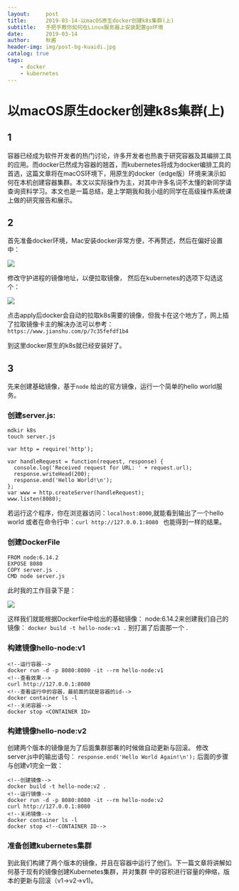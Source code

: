 ```yaml
---
layout:     post
title:      2019-03-14-以macOS原生docker创建k8s集群(上)
subtitle:   手把手教你如何在Linux服务器上安装配置go环境
date:       2019-03-14
author:     秋酱
header-img: img/post-bg-kuaidi.jpg
catalog: true
tags:
    - docker
    - kubernetes
---
```


# 以macOS原生docker创建k8s集群(上)

## 1
容器已经成为软件开发者的热门讨论，许多开发者也热衷于研究容器及其编排工具的应用。而docker已然成为容器的翘首，而kubernetes将成为docker编排工具的首选，这篇文章将在macOS环境下，用原生的docker（edge版）环境来演示如何在本机创建容器集群。本文以实际操作为主，对其中许多名词不太懂的新同学请查询资料学习。本文也是一篇总结，是上学期我和我小组的同学在高级操作系统课上做的研究报告和展示。

## 2 
首先准备docker环境，Mac安装docker非常方便，不再赘述，然后在偏好设置中：

![](https://ws3.sinaimg.cn/large/006tKfTcgy1g12jqlqq0fj30eg0fw75w.jpg)


修改守护进程的镜像地址，以便拉取镜像，
然后在kubernetes的选项下勾选这个：


![](https://ws1.sinaimg.cn/large/006tKfTcgy1g12jrq9bwcj30eg0ayabn.jpg)

点击apply后docker会自动的拉取k8s需要的镜像，但我卡在这个地方了，网上插了拉取镜像卡主的解决办法可以参考：
`https://www.jianshu.com/p/7c35fefdf1b4`

到这里docker原生的k8s就已经安装好了。

## 3
先来创建基础镜像，基于`node` 给出的官方镜像，运行一个简单的hello world服务。
### 创建server.js:
```
mdkir k8s
touch server.js
```

```
var http = require('http');

var handleRequest = function(request, response) {
  console.log('Received request for URL: ' + request.url);
  response.writeHead(200);
  response.end('Hello World!\n');
};
var www = http.createServer(handleRequest);
www.listen(8080);
```
若运行这个程序，你在浏览器访问：`localhost:8000`,就能看到输出了一个hello world
或者在命令行中：`curl http://127.0.0.1:8080 ` 也能得到一样的结果。
### 创建DockerFile
```
FROM node:6.14.2
EXPOSE 8080
COPY server.js .
CMD node server.js
```
此时我的工作目录下是：

![](https://ws1.sinaimg.cn/large/006tKfTcgy1g12kc9uva4j30es01dweu.jpg)

这样我们就能根据Dockerfile中给出的基础镜像： node:6.14.2来创建我们自己的镜像：
`docker build -t hello-node:v1 .` 别打漏了后面那一个 .
### 构建镜像hello-node:v1
```
<!--运行容器-->
docker run -d -p 8080:8080 -it --rm hello-node:v1
<!--查看效果-->
curl http://127.0.0.1:8080
<!--查看运行中的容器，最前面的就是容器的id-->
docker container ls -l
<!--关闭容器-->
docker stop <CONTAINER ID>
```
### 构建镜像hello-node:v2
创建两个版本的镜像是为了后面集群部署的时候做自动更新与回滚。
修改server.js中的输出语句：
`response.end('Hello World Again!\n');`
后面的步骤与创建v1完全一致：
```
<!--创建镜像-->
docker build -t hello-node:v2 .
<!--运行镜像-->
docker run -d -p 8080:8080 -it --rm hello-node:v2
curl http://127.0.0.1:8080
<!--关闭镜像-->
docker container ls -l
docker stop <!--CONTAINER ID-->
```
### 准备创建kubernetes集群
到此我们构建了两个版本的镜像，并且在容器中运行了他们。下一篇文章将讲解如何基于现有的镜像创建Kubernetes集群，并对集群
中的容积进行容量的伸缩，版本的更新与回滚（v1->v2->v1)。
